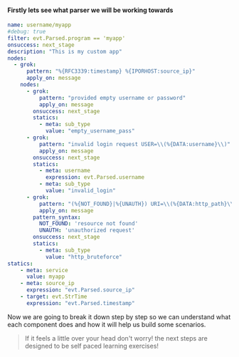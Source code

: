 #### Firstly lets see what parser we will be working towards

```yaml
name: username/myapp
#debug: true
filter: evt.Parsed.program == 'myapp'
onsuccess: next_stage
description: "This is my custom app"
nodes:
  - grok:
      pattern: "%{RFC3339:timestamp} %{IPORHOST:source_ip}"
      apply_on: message
    nodes:
      - grok:
          pattern: "provided empty username or password"
          apply_on: message
        onsuccess: next_stage
        statics:
          - meta: sub_type
            value: "empty_username_pass"
      - grok:
          pattern: "invalid login request USER=\\(%{DATA:username}\\)"
          apply_on: message
        onsuccess: next_stage
        statics:
          - meta: username
            expression: evt.Parsed.username
          - meta: sub_type
            value: "invalid_login"
      - grok:
          pattern: "(%{NOT_FOUND}|%{UNAUTH}) URI=\\(%{DATA:http_path}\\)"
          apply_on: message
        pattern_syntax:
          NOT_FOUND: 'resource not found'
          UNAUTH: 'unauthorized request'
        onsuccess: next_stage
        statics:
          - meta: sub_type
            value: "http_bruteforce"
statics:
    - meta: service
      value: myapp
    - meta: source_ip
      expression: "evt.Parsed.source_ip"
    - target: evt.StrTime
      expression: "evt.Parsed.timestamp"
```

Now we are going to break it down step by step so we can understand what each component does and how it will help us build some scenarios.

>If it feels a little over your head don't worry! the next steps are designed to be self paced learning exercises!
